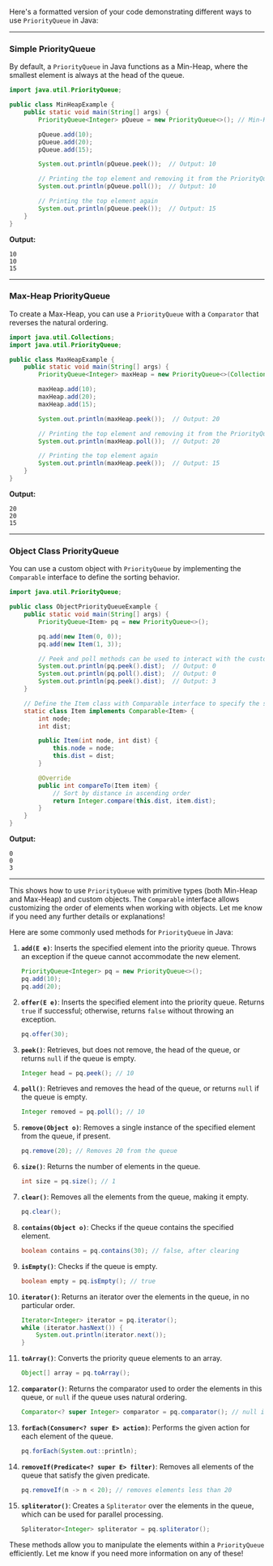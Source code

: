 Here's a formatted version of your code demonstrating different ways to use `PriorityQueue` in Java:

---

### Simple PriorityQueue

By default, a `PriorityQueue` in Java functions as a Min-Heap, where the smallest element is always at the head of the queue.

```java
import java.util.PriorityQueue;

public class MinHeapExample {
    public static void main(String[] args) {
        PriorityQueue<Integer> pQueue = new PriorityQueue<>(); // Min-Heap by default

        pQueue.add(10);
        pQueue.add(20);
        pQueue.add(15);

        System.out.println(pQueue.peek());  // Output: 10

        // Printing the top element and removing it from the PriorityQueue container
        System.out.println(pQueue.poll());  // Output: 10

        // Printing the top element again
        System.out.println(pQueue.peek());  // Output: 15
    }
}
```

**Output:**
```
10
10
15
```

---

### Max-Heap PriorityQueue

To create a Max-Heap, you can use a `PriorityQueue` with a `Comparator` that reverses the natural ordering.

```java
import java.util.Collections;
import java.util.PriorityQueue;

public class MaxHeapExample {
    public static void main(String[] args) {
        PriorityQueue<Integer> maxHeap = new PriorityQueue<>(Collections.reverseOrder()); // Max-Heap

        maxHeap.add(10);
        maxHeap.add(20);
        maxHeap.add(15);

        System.out.println(maxHeap.peek());  // Output: 20

        // Printing the top element and removing it from the PriorityQueue container
        System.out.println(maxHeap.poll());  // Output: 20

        // Printing the top element again
        System.out.println(maxHeap.peek());  // Output: 15
    }
}
```

**Output:**
```
20
20
15
```

---

### Object Class PriorityQueue

You can use a custom object with `PriorityQueue` by implementing the `Comparable` interface to define the sorting behavior.

```java
import java.util.PriorityQueue;

public class ObjectPriorityQueueExample {
    public static void main(String[] args) {
        PriorityQueue<Item> pq = new PriorityQueue<>();

        pq.add(new Item(0, 0));
        pq.add(new Item(1, 3));

        // Peek and poll methods can be used to interact with the custom object PriorityQueue
        System.out.println(pq.peek().dist);  // Output: 0
        System.out.println(pq.poll().dist);  // Output: 0
        System.out.println(pq.peek().dist);  // Output: 3
    }

    // Define the Item class with Comparable interface to specify the sorting order
    static class Item implements Comparable<Item> {
        int node;
        int dist;

        public Item(int node, int dist) {
            this.node = node;
            this.dist = dist;
        }

        @Override
        public int compareTo(Item item) {
            // Sort by distance in ascending order
            return Integer.compare(this.dist, item.dist);
        }
    }
}
```

**Output:**
```
0
0
3
```

---

This shows how to use `PriorityQueue` with primitive types (both Min-Heap and Max-Heap) and custom objects. The `Comparable` interface allows customizing the order of elements when working with objects. Let me know if you need any further details or explanations!







Here are some commonly used methods for `PriorityQueue` in Java:

1. **`add(E e)`**: Inserts the specified element into the priority queue. Throws an exception if the queue cannot accommodate the new element.
   ```java
   PriorityQueue<Integer> pq = new PriorityQueue<>();
   pq.add(10);
   pq.add(20);
   ```

2. **`offer(E e)`**: Inserts the specified element into the priority queue. Returns `true` if successful; otherwise, returns `false` without throwing an exception.
   ```java
   pq.offer(30);
   ```

3. **`peek()`**: Retrieves, but does not remove, the head of the queue, or returns `null` if the queue is empty.
   ```java
   Integer head = pq.peek(); // 10
   ```

4. **`poll()`**: Retrieves and removes the head of the queue, or returns `null` if the queue is empty.
   ```java
   Integer removed = pq.poll(); // 10
   ```

5. **`remove(Object o)`**: Removes a single instance of the specified element from the queue, if present.
   ```java
   pq.remove(20); // Removes 20 from the queue
   ```

6. **`size()`**: Returns the number of elements in the queue.
   ```java
   int size = pq.size(); // 1
   ```

7. **`clear()`**: Removes all the elements from the queue, making it empty.
   ```java
   pq.clear();
   ```

8. **`contains(Object o)`**: Checks if the queue contains the specified element.
   ```java
   boolean contains = pq.contains(30); // false, after clearing
   ```

9. **`isEmpty()`**: Checks if the queue is empty.
   ```java
   boolean empty = pq.isEmpty(); // true
   ```

10. **`iterator()`**: Returns an iterator over the elements in the queue, in no particular order.
	```java
	Iterator<Integer> iterator = pq.iterator();
	while (iterator.hasNext()) {
		System.out.println(iterator.next());
	}
	```

11. **`toArray()`**: Converts the priority queue elements to an array.
	```java
	Object[] array = pq.toArray();
	```

12. **`comparator()`**: Returns the comparator used to order the elements in this queue, or `null` if the queue uses natural ordering.
	```java
	Comparator<? super Integer> comparator = pq.comparator(); // null if natural ordering
	```

13. **`forEach(Consumer<? super E> action)`**: Performs the given action for each element of the queue.
	```java
	pq.forEach(System.out::println);
	```

14. **`removeIf(Predicate<? super E> filter)`**: Removes all elements of the queue that satisfy the given predicate.
	```java
	pq.removeIf(n -> n < 20); // removes elements less than 20
	```

15. **`spliterator()`**: Creates a `Spliterator` over the elements in the queue, which can be used for parallel processing.
	```java
	Spliterator<Integer> spliterator = pq.spliterator();
	```

These methods allow you to manipulate the elements within a `PriorityQueue` efficiently. Let me know if you need more information on any of these!